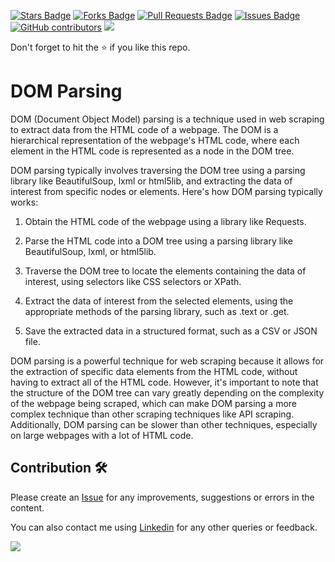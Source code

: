 <a href="https://github.com/drshahizan/special-topic-data-engineering/stargazers"><img src="https://img.shields.io/github/stars/drshahizan/special-topic-data-engineering" alt="Stars Badge"/></a>
<a href="https://github.com/drshahizan/special-topic-data-engineering/network/members"><img src="https://img.shields.io/github/forks/drshahizan/special-topic-data-engineering" alt="Forks Badge"/></a>
<a href="https://github.com/drshahizan/special-topic-data-engineering/pulls"><img src="https://img.shields.io/github/issues-pr/drshahizan/special-topic-data-engineering" alt="Pull Requests Badge"/></a>
<a href="https://github.com/drshahizan/special-topic-data-engineering/issues"><img src="https://img.shields.io/github/issues/drshahizan/special-topic-data-engineering" alt="Issues Badge"/></a>
<a href="https://github.com/drshahizan/special-topic-data-engineering/graphs/contributors"><img alt="GitHub contributors" src="https://img.shields.io/github/contributors/drshahizan/special-topic-data-engineering?color=2b9348"></a>
![](https://visitor-badge.glitch.me/badge?page_id=drshahizan/special-topic-data-engineering)

Don't forget to hit the :star: if you like this repo.

# DOM Parsing
DOM (Document Object Model) parsing is a technique used in web scraping to extract data from the HTML code of a webpage. The DOM is a hierarchical representation of the webpage's HTML code, where each element in the HTML code is represented as a node in the DOM tree.

DOM parsing typically involves traversing the DOM tree using a parsing library like BeautifulSoup, lxml or html5lib, and extracting the data of interest from specific nodes or elements. Here's how DOM parsing typically works:

1. Obtain the HTML code of the webpage using a library like Requests.

2. Parse the HTML code into a DOM tree using a parsing library like BeautifulSoup, lxml, or html5lib.

3. Traverse the DOM tree to locate the elements containing the data of interest, using selectors like CSS selectors or XPath.

4. Extract the data of interest from the selected elements, using the appropriate methods of the parsing library, such as .text or .get.

5. Save the extracted data in a structured format, such as a CSV or JSON file.

DOM parsing is a powerful technique for web scraping because it allows for the extraction of specific data elements from the HTML code, without having to extract all of the HTML code. However, it's important to note that the structure of the DOM tree can vary greatly depending on the complexity of the webpage being scraped, which can make DOM parsing a more complex technique than other scraping techniques like API scraping. Additionally, DOM parsing can be slower than other techniques, especially on large webpages with a lot of HTML code.

## Contribution 🛠️
Please create an [Issue](https://github.com/drshahizan/special-topic-data-engineering/issues) for any improvements, suggestions or errors in the content.

You can also contact me using [Linkedin](https://www.linkedin.com/in/drshahizan/) for any other queries or feedback.

![](https://komarev.com/ghpvc/?username=drshahizan&label=Views&color=0e75b6&style=flat)


